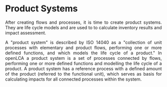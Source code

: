 # Product Systems

<div style='text-align: justify;'>

After creating flows and processes, it is time to create product systems. They are life cycle models and are used to to calculate inventory results and impact assessment.

A "product system" is described by ISO 14040 as a "collection of unit processes with elementary and product flows, performing one or more defined functions, and which models the life cycle of a product." In openLCA a product system is a set of processes connected by flows, performing one or more defined functions and modelling the life cycle of a product. A product system has a reference process with a defined amount of the product (referred to the functional unit), which serves as basis for calculating impacts for all connected processes within the system.



</div>



